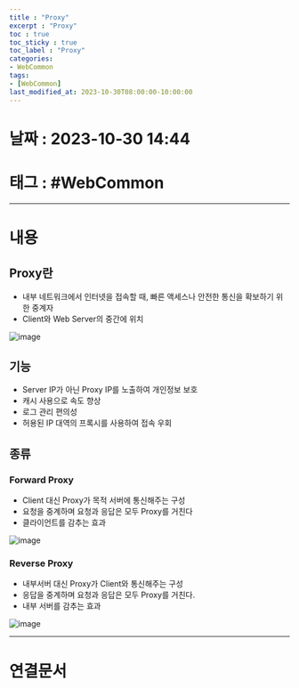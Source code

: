 ```yaml
---
title : "Proxy"
excerpt : "Proxy"
toc : true
toc_sticky : true
toc_label : "Proxy"
categories:
- WebCommon
tags:
- [WebCommon]
last_modified_at: 2023-10-30T08:00:00-10:00:00
---
```


# 날짜 : 2023-10-30 14:44

# 태그 : #WebCommon
---

# 내용

## Proxy란
- 내부 네트워크에서 인터넷을 접속할 때, 빠른 액세스나 안전한 통신을 확보하기 위한 중계자
- Client와 Web Server의 중간에 위치
  
![image](../../assets/images/ProxyBase.png)

## 기능
- Server IP가 아닌 Proxy IP를 노출하여 개인정보 보호
- 캐시 사용으로 속도 향상
- 로그 관리 편의성
- 허용된 IP 대역의 프록시를 사용하여 접속 우회

## 종류

### Forward Proxy
- Client 대신 Proxy가 목적 서버에 통신해주는 구성
- 요청을 중계하며 요청과 응답은 모두 Proxy를 거친다
- 클라이언트를 감추는 효과
  
![image](../../assets/images/ForwardProxy%201.png)

### Reverse Proxy
- 내부서버 대신 Proxy가 Client와 통신해주는 구성
- 응답을 중계하며 요청과 응답은 모두 Proxy를 거친다.
- 내부 서버를 감추는 효과
  
![image](../../assets/images/ReverseProxy.png)

---

# 연결문서
